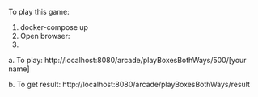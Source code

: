 To play this game:
1. docker-compose up
2. Open browser:
3.
 a. To play: http://localhost:8080/arcade/playBoxesBothWays/500/[your name]
 
 b. To get result: http://localhost:8080/arcade/playBoxesBothWays/result
